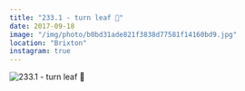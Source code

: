 ```yaml
---
title: "233.1 - turn leaf 🍃"
date: 2017-09-18
image: "/img/photo/b0bd31ade821f3838d77581f14160bd9.jpg"
location: "Brixton"
instagram: true
---
```


![233.1 - turn leaf 🍃](/img/photo/b0bd31ade821f3838d77581f14160bd9.jpg)
